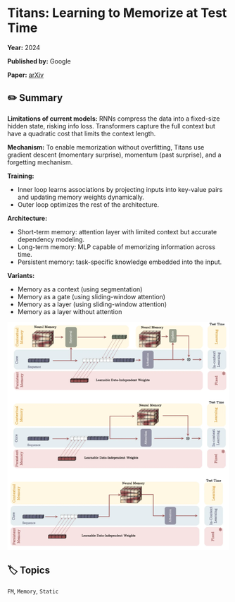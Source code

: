 # Titans: Learning to Memorize at Test Time

**Year:** 2024

**Published by:** Google

**Paper:** [arXiv](https://arxiv.org/pdf/2501.00663)

## ✏️ Summary
**Limitations of current models:** RNNs compress the data into a fixed-size hidden state, risking info loss. Transformers capture the full context but have a quadratic cost that limits the context length.

**Mechanism:** To enable memorization without overfitting, Titans use gradient descent (momentary surprise), momentum (past surprise), and a forgetting mechanism.

**Training:**

- Inner loop learns associations by projecting inputs into key-value pairs and updating memory weights dynamically.
- Outer loop optimizes the rest of the architecture.

**Architecture:**

- Short-term memory: attention layer with limited context but accurate dependency modeling.
- Long-term memory: MLP capable of memorizing information across time.
- Persistent memory: task-specific knowledge embedded into the input.

**Variants:**

- Memory as a context (using segmentation)
- Memory as a gate (using sliding-window attention)
- Memory as a layer (using sliding-window attention)
- Memory as a layer without attention

![Figure](../figures/titans-learning-to-memorize-at-test-time.png)

## 🏷️ Topics
`FM`, `Memory`, `Static`
